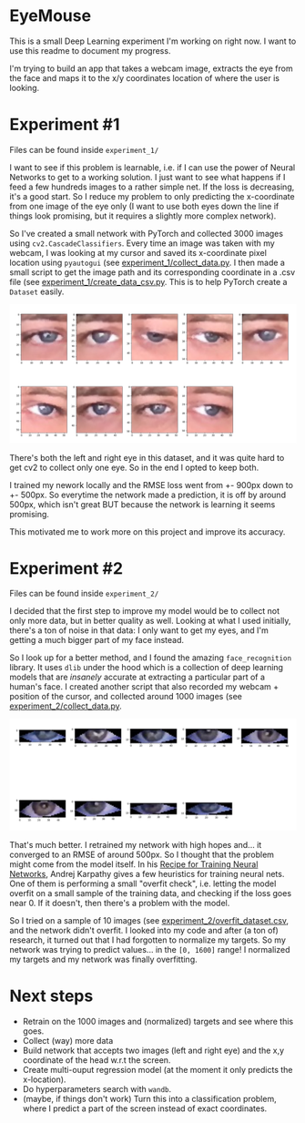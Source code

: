 # EyeMouse

This is a small Deep Learning experiment I'm working on right now. I want to use this readme to document my progress. 

I'm trying to build an app that takes a webcam image, extracts the eye from the face and maps it to the x/y coordinates location of where the user is looking.


# Experiment #1

Files can be found inside `experiment_1/`

I want to see if this problem is learnable, i.e. if I can use the power of Neural Networks to get to a working solution. I just want to see what happens if I feed a few hundreds images to a rather simple net. If the loss is decreasing, it's a good start. So I reduce my problem to only predicting the x-coordinate from one image of the eye only (I want to use both eyes down the line if things look promising, but it requires a slightly more complex network). 

So I've created a small network with PyTorch and collected 3000 images using `cv2.CascadeClassifiers`. Every time an image was taken with my webcam, I was looking at my cursor and saved its x-coordinate pixel location using `pyautogui` (see [experiment_1/collect_data.py](experiment_1/collect_data.py). I then made a small script to get the image path and its corresponding coordinate in a .csv file (see [experiment_1/create_data_csv.py](./experiment_1/create_data_csv.py). This is to help PyTorch create a `Dataset` easily.

![Im](1.jpg)

There's both the left and right eye in this dataset, and it was quite hard to get cv2 to collect only one eye. So in the end I opted to keep both. 

I trained my nework locally and the RMSE loss went from +- 900px down to +- 500px. So everytime the network made a prediction, it is off by around 500px, which isn't great BUT because the network is learning it seems promising.

This motivated me to work more on this project and improve its accuracy.

# Experiment #2

Files can be found inside `experiment_2/`

I decided that the first step to improve my model would be to collect not only more data, but in better quality as well. Looking at what I used initially, there's a ton of noise in that data: I only want to get my eyes, and I'm getting a much bigger part of my face instead. 

So I look up for a better method, and I found the amazing `face_recognition` library. It uses `dlib` under the hood which is a collection of deep learning models that are *insanely* accurate at extracting a particular part of a human's face. I created another script that also recorded my webcam + position of the cursor, and collected around 1000 images (see [experiment_2/collect_data.py](experiment_2/collect_data.py).

![Im](2.jpg)

That's much better. I retrained my network with high hopes and... it converged to an RMSE of around 500px. So I thought that the problem might come from the model itself. In his [Recipe for Training Neural Networks](http://karpathy.github.io/2019/04/25/recipe/), Andrej Karpathy gives a few heuristics for training neural nets. One of them is performing a small "overfit check", i.e. letting the model overfit on a small sample of the training data, and checking if the loss goes near 0. If it doesn't, then there's a problem with the model. 

So I tried on a sample of 10 images (see [experiment_2/overfit_dataset.csv](experiment_2/overfit_dataset.csv), and the network didn't overfit. I looked into my code and after (a ton of) research, it turned out that I had forgotten to normalize my targets. So my network was trying to predict values... in the `[0, 1600]` range! I normalized my targets and my network was finally overfitting.  

# Next steps

* Retrain on the 1000 images and (normalized) targets and see where this goes. 
* Collect (way) more data
* Build network that accepts two images (left and right eye) and the x,y coordinate of the head w.r.t the screen. 
* Create multi-ouput regression model (at the moment it only predicts the x-location).
* Do hyperparameters search with `wandb`.
* (maybe, if things don't work) Turn this into a classification problem, where I predict a part of the screen instead of exact coordinates. 
````